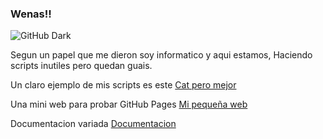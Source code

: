 ### Wenas!!
![GitHub Dark](https://github.com/github-dark.png#gh-light-mode-only)


Segun un papel que me dieron soy informatico y aqui estamos, Haciendo scripts inutiles pero quedan guais.

Un claro ejemplo de mis scripts es este [Cat pero mejor](https://github.com/Lucoberto/cut-beautiful)

Una mini web para probar GitHub Pages [Mi pequeña web](https://lucoberto.github.io/lucoberto-web/)

Documentacion variada [Documentacion](https://github.com/Lucoberto/documentacion)
